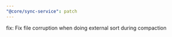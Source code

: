 ```yaml
---
"@core/sync-service": patch
---
```


fix: Fix file corruption when doing external sort during compaction
